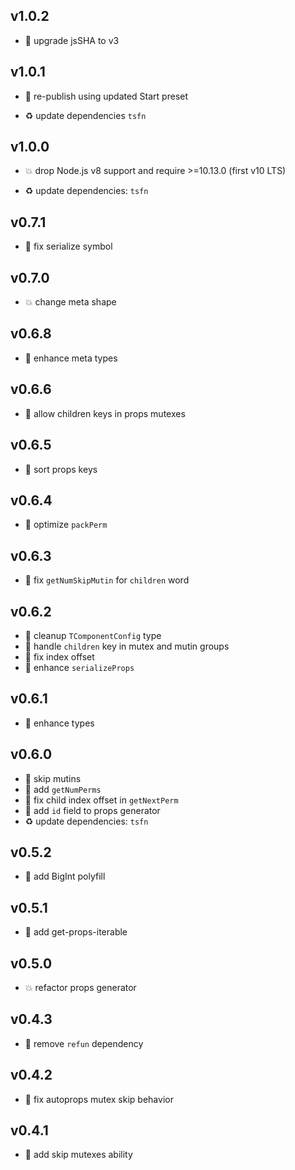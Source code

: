 ## v1.0.2

* 🐞 upgrade jsSHA to v3

## v1.0.1

* 🐞 re-publish using updated Start preset

* ♻️ update dependencies `tsfn`

## v1.0.0

* 💥 drop Node.js v8 support and require >=10.13.0 (first v10 LTS)

* ♻️ update dependencies: `tsfn`

## v0.7.1

* 🐞 fix serialize symbol

## v0.7.0

* 💥 change meta shape

## v0.6.8

* 🐞 enhance meta types

## v0.6.6

* 🐞 allow children keys in props mutexes

## v0.6.5

* 🐞 sort props keys

## v0.6.4

* 🐞 optimize `packPerm`

## v0.6.3

* 🐞 fix `getNumSkipMutin` for `children` word

## v0.6.2

* 🐞 cleanup `TComponentConfig` type
* 🐞 handle `children` key in mutex and mutin groups
* 🐞 fix index offset
* 🐞 enhance `serializeProps`

## v0.6.1

* 🐞 enhance types

## v0.6.0

* 🐞 skip mutins
* 🐞 add `getNumPerms`
* 🐞 fix child index offset in `getNextPerm`
* 🐞 add `id` field to props generator
* ♻️ update dependencies: `tsfn`

## v0.5.2

* 🐞 add BigInt polyfill

## v0.5.1

* 🐞 add get-props-iterable

## v0.5.0

* 💥 refactor props generator

## v0.4.3

* 🐞 remove `refun` dependency

## v0.4.2

* 🐞 fix autoprops mutex skip behavior

## v0.4.1

* 🐞 add skip mutexes ability

